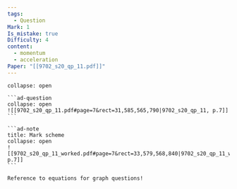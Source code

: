 ```yaml
---
tags:
  - Question
Mark: 1
Is_mistake: true
Difficulty: 4
content:
  - momentum
  - acceleration
Paper: "[[9702_s20_qp_11.pdf]]"
---
```

````ad-example
collapse: open

```ad-question
collapse: open
![[9702_s20_qp_11.pdf#page=7&rect=31,585,565,790|9702_s20_qp_11, p.7]]
```

```ad-note
title: Mark scheme
collapse: open
![[9702_s20_qp_11_worked.pdf#page=7&rect=33,579,568,840|9702_s20_qp_11_worked, p.7]]
```

````

```ad-tip
Reference to equations for graph questions!
```
